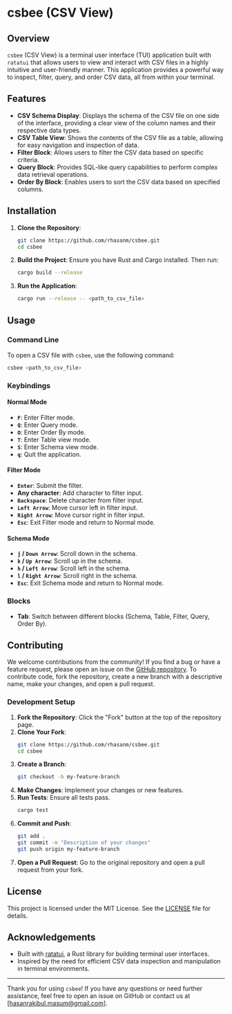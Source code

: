 # csbee (CSV View)

## Overview

`csbee` (CSV View) is a terminal user interface (TUI) application built with `ratatui` that allows users to view and interact with CSV files in a highly intuitive and user-friendly manner. This application provides a powerful way to inspect, filter, query, and order CSV data, all from within your terminal.

## Features

- **CSV Schema Display**: Displays the schema of the CSV file on one side of the interface, providing a clear view of the column names and their respective data types.
- **CSV Table View**: Shows the contents of the CSV file as a table, allowing for easy navigation and inspection of data.
- **Filter Block**: Allows users to filter the CSV data based on specific criteria.
- **Query Block**: Provides SQL-like query capabilities to perform complex data retrieval operations.
- **Order By Block**: Enables users to sort the CSV data based on specified columns.

## Installation

1. **Clone the Repository**:
    ```bash
    git clone https://github.com/rhasanm/csbee.git
    cd csbee
    ```

2. **Build the Project**:
    Ensure you have Rust and Cargo installed. Then run:
    ```bash
    cargo build --release
    ```

3. **Run the Application**:
    ```bash
    cargo run --release -- <path_to_csv_file>
    ```

## Usage

### Command Line

To open a CSV file with `csbee`, use the following command:
```bash
csbee <path_to_csv_file>
```

### Keybindings

#### Normal Mode
- **`F`**: Enter Filter mode.
- **`Q`**: Enter Query mode.
- **`O`**: Enter Order By mode.
- **`T`**: Enter Table view mode.
- **`S`**: Enter Schema view mode.
- **`q`**: Quit the application.

#### Filter Mode
- **`Enter`**: Submit the filter.
- **Any character**: Add character to filter input.
- **`Backspace`**: Delete character from filter input.
- **`Left Arrow`**: Move cursor left in filter input.
- **`Right Arrow`**: Move cursor right in filter input.
- **`Esc`**: Exit Filter mode and return to Normal mode.

#### Schema Mode
- **`j` / `Down Arrow`**: Scroll down in the schema.
- **`k` / `Up Arrow`**: Scroll up in the schema.
- **`h` / `Left Arrow`**: Scroll left in the schema.
- **`l` / `Right Arrow`**: Scroll right in the schema.
- **`Esc`**: Exit Schema mode and return to Normal mode.

### Blocks
- **Tab**: Switch between different blocks (Schema, Table, Filter, Query, Order By).

## Contributing

We welcome contributions from the community! If you find a bug or have a feature request, please open an issue on the [GitHub repository](https://github.com/rhasanm/csbee). To contribute code, fork the repository, create a new branch with a descriptive name, make your changes, and open a pull request.

### Development Setup

1. **Fork the Repository**: Click the "Fork" button at the top of the repository page.
2. **Clone Your Fork**: 
    ```bash
    git clone https://github.com/rhasanm/csbee.git
    cd csbee
    ```
3. **Create a Branch**:
    ```bash
    git checkout -b my-feature-branch
    ```
4. **Make Changes**: Implement your changes or new features.
5. **Run Tests**: Ensure all tests pass.
    ```bash
    cargo test
    ```
6. **Commit and Push**:
    ```bash
    git add .
    git commit -m "Description of your changes"
    git push origin my-feature-branch
    ```
7. **Open a Pull Request**: Go to the original repository and open a pull request from your fork.

## License

This project is licensed under the MIT License. See the [LICENSE](LICENSE) file for details.

## Acknowledgements

- Built with [ratatui](https://github.com/tui-rs-revival/ratatui), a Rust library for building terminal user interfaces.
- Inspired by the need for efficient CSV data inspection and manipulation in terminal environments.

---

Thank you for using `csbee`! If you have any questions or need further assistance, feel free to open an issue on GitHub or contact us at [hasanrakibul.masum@gmail.com].
